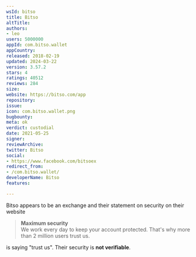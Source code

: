 ```yaml
---
wsId: bitso
title: Bitso
altTitle: 
authors:
- leo
users: 5000000
appId: com.bitso.wallet
appCountry: 
released: 2018-02-19
updated: 2024-03-22
version: 3.57.2
stars: 4
ratings: 40512
reviews: 284
size: 
website: https://bitso.com/app
repository: 
issue: 
icon: com.bitso.wallet.png
bugbounty: 
meta: ok
verdict: custodial
date: 2021-05-25
signer: 
reviewArchive: 
twitter: Bitso
social:
- https://www.facebook.com/bitsoex
redirect_from:
- /com.bitso.wallet/
developerName: Bitso
features: 

---
```


Bitso appears to be an exchange and their statement on security on their website

> **Maximum security**<br>
  We work every day to keep your account protected. That's why more than 2
  million users trust us.

is saying "trust us". Their security is **not verifiable**.
